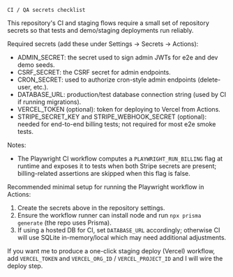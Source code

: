     CI / QA secrets checklist

This repository's CI and staging flows require a small set of repository secrets so that tests and demo/staging deployments run reliably.

Required secrets (add these under Settings → Secrets → Actions):

- ADMIN_SECRET: the secret used to sign admin JWTs for e2e and dev demo seeds.
- CSRF_SECRET: the CSRF secret for admin endpoints.
- CRON_SECRET: used to authorize cron-style admin endpoints (delete-user, etc.).
- DATABASE_URL: production/test database connection string (used by CI if running migrations).
- VERCEL_TOKEN (optional): token for deploying to Vercel from Actions.
- STRIPE_SECRET_KEY and STRIPE_WEBHOOK_SECRET (optional): needed for end-to-end billing tests; not required for most e2e smoke tests.

Notes:
- The Playwright CI workflow computes a `PLAYWRIGHT_RUN_BILLING` flag at runtime and exposes it to tests when both Stripe secrets are present; billing-related assertions are skipped when this flag is false.

Recommended minimal setup for running the Playwright workflow in Actions:

1. Create the secrets above in the repository settings.
2. Ensure the workflow runner can install node and run `npx prisma generate` (the repo uses Prisma).
3. If using a hosted DB for CI, set `DATABASE_URL` accordingly; otherwise CI will use SQLite in-memory/local which may need additional adjustments.

If you want me to produce a one-click staging deploy (Vercel) workflow, add `VERCEL_TOKEN` and `VERCEL_ORG_ID` / `VERCEL_PROJECT_ID` and I will wire the deploy step.
